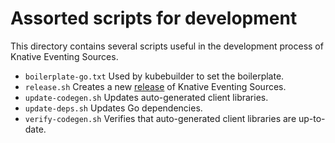 # Assorted scripts for development

This directory contains several scripts useful in the development process of
Knative Eventing Sources.

- `boilerplate-go.txt` Used by kubebuilder to set the boilerplate.
- `release.sh` Creates a new [release](release.md) of Knative Eventing Sources.
- `update-codegen.sh` Updates auto-generated client libraries.
- `update-deps.sh` Updates Go dependencies.
- `verify-codegen.sh` Verifies that auto-generated client libraries are
  up-to-date.
